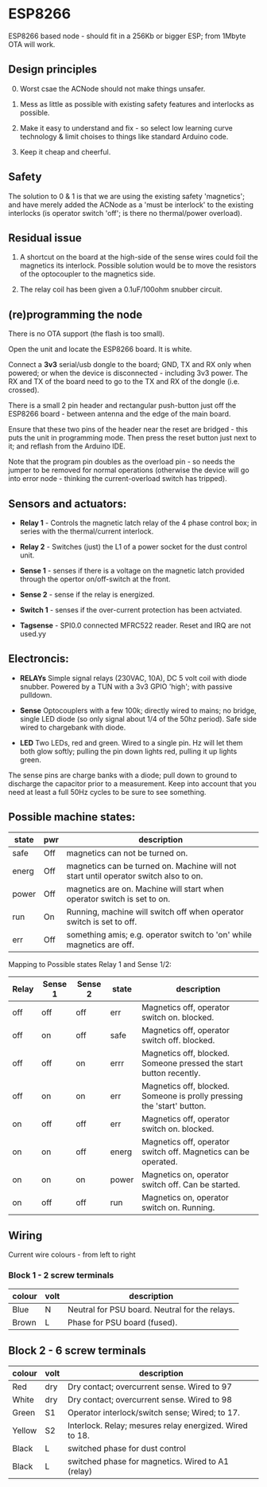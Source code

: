 # ESP8266 

ESP8266 based node - should fit in a 256Kb or bigger ESP; from 1Mbyte OTA will work.

## Design principles

0.	Worst csae the ACNode should not make things unsafer.

1.	Mess as little as possible with existing safety features and
	interlocks as possible. 

2.	Make it easy to understand and fix - so select low learning
	curve technology & limit choises to things like standard
	Arduino code.

3.	Keep it cheap and cheerful.

## Safety

The solution to 0 & 1 is that we are using the existing safety 'magnetics';
and have merely added the ACNode as a 'must be interlock' to the existing
interlocks (is operator switch 'off'; is there no thermal/power overload).

## Residual issue

1. A shortcut on the board at the high-side of the sense wires could
foil the magnetics its interlock. Possible solution would be to
move the resistors of the optocoupler to the magnetics side.

2. The relay coil has been given a 0.1uF/100ohm snubber circuit.

## (re)programming the node

There is no OTA support (the flash is too small). 

Open the unit and locate the ESP8266 board. It is white.

Connect a **3v3** serial/usb dongle to the board; GND, TX and RX only when powered; or when the device is disconnected - including 3v3 power. The RX and TX of the board need to go to the TX and RX of the dongle (i.e. crossed).

There is a small 2 pin header and rectangular push-button just off the ESP8266 board - between antenna and the edge of the main board.

Ensure that these two pins of the header near the reset are bridged - this puts the unit in programming mode. 
Then press the reset button just next to it; and reflash from the Arduino IDE.

Note that the program pin doubles as the overload pin - so needs the jumper to be removed for normal operations (otherwise the device will go into error node - thinking the current-overload switch has tripped).

## Sensors and actuators:

* **Relay 1** - Controls the magnetic latch relay of the 4 phase control box; in
          series with the thermal/current interlock.

* **Relay 2** - Switches (just) the L1 of a power socket for the dust control unit.

* **Sense 1** - senses if there is a voltage on the magnetic latch provided through
          the opertor on/off-switch at the front. 

* **Sense 2** - sense if the relay is energized.

* **Switch 1** - senses if the over-current protection has been actviated.

* **Tagsense**  - SPI0.0 connected MFRC522 reader. Reset and IRQ are not used.yy

## Electroncis:

* **RELAYs**	Simple signal relays (230VAC, 10A), DC 5 volt coil with diode snubber. 
	Powered by a TUN with a 3v3 GPIO 'high'; with passive pulldown.

* **Sense**	Optocouplers with a few 100k; directly wired to mains; no bridge, single
	LED diode (so only signal about 1/4 of the 50hz period). Safe side
	wired to chargebank with diode.

* **LED**	Two LEDs, red and green. Wired to a single pin. Hz will let them
	both glow softly; pulling the pin down lights red, pulling it up
	lights green.

The sense pins are charge banks with a diode; pull down to ground to discharge
the capacitor prior to a measurement. Keep into account that you need at least
a full 50Hz cycles to be sure to see something.

## Possible machine states:

state   | pwr | description
--------|-----|--------------
safe	| Off |  magnetics can not be turned on.
energ	| Off | magnetics can be turned on. Machine will not start until operator switch also to on.
power	| Off  |magnetics are on. Machine will start when operator switch is set to on.
run	    | On   | Running, machine will switch off when operator switch is set to off.
err	    |Off   | something amis; e.g. operator switch to 'on' while magnetics are off.

Mapping to Possible states Relay 1 and Sense 1/2:

Relay 	| Sense 1| Sense 2 | state | description
--------|--------|---------|-------|------	
off	    |   off		| off	|	err	 | Magnetics off, operator switch on. blocked.
off	    |	on		| off	|	safe | Magnetics off, operator switch off. blocked.
off	    |	off		| on	|	errr | Magnetics off, blocked. Someone pressed the start button recently.
off	    |	on		| on	|	err	 | Magnetics off, blocked. Someone is prolly pressing the 'start' button.
on	    |	off		| off	|	err	  | Magnetics off, operator switch on. blocked.
on	    |	on		| off	|	energ |	Magnetics off, operator switch off. Magnetics can be operated.
on	    |	on		| on	|	power | Magnetics on, operator switch off. Can be started.
on	    |	off		| off	|	run	  | Magnetics on, operator switch on. Running.


## Wiring
 
Current wire colours - from left to right

### Block 1 - 2 screw terminals

colour | volt   | description
-------|------|------------
Blue	|N	| Neutral for PSU board. Neutral for the relays.
Brown	| L	| Phase for PSU board (fused).
##  Block 2 - 6 screw terminals

colour | volt | description
-------|------|------------
Red	   | dry | Dry contact; overcurrent sense. Wired to 97
White	| dry	| Dry contact; overcurrent sense. Wired to 98
Green	| S1	| Operator interlock/switch sense; Wired; to 17.
Yellow	| S2	| Interlock. Relay; mesures relay energized. Wired to 18.	
Black 	| L	| switched phase for dust control
Black	| L	| switched phase for magnetics. Wired to A1 (relay)
